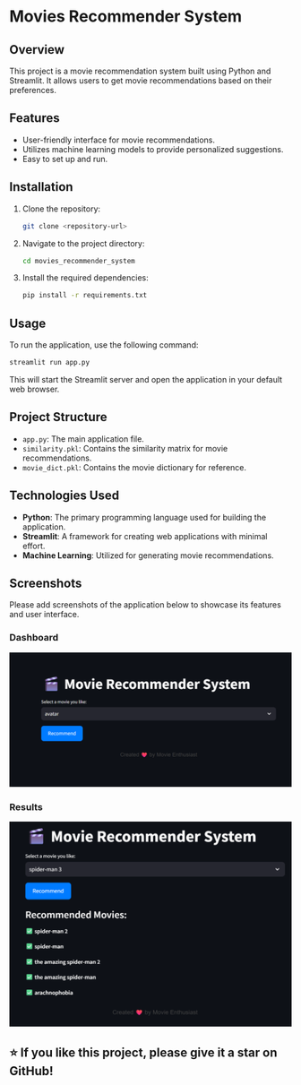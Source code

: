 # Movies Recommender System

## Overview
This project is a movie recommendation system built using Python and Streamlit. It allows users to get movie recommendations based on their preferences.

## Features
- User-friendly interface for movie recommendations.
- Utilizes machine learning models to provide personalized suggestions.
- Easy to set up and run.

## Installation
1. Clone the repository:
   ```bash
   git clone <repository-url>
   ```
2. Navigate to the project directory:
   ```bash
   cd movies_recommender_system
   ```
3. Install the required dependencies:
   ```bash
   pip install -r requirements.txt
   ```

## Usage
To run the application, use the following command:
```bash
streamlit run app.py
```
This will start the Streamlit server and open the application in your default web browser.

## Project Structure
- `app.py`: The main application file.
- `similarity.pkl`: Contains the similarity matrix for movie recommendations.
- `movie_dict.pkl`: Contains the movie dictionary for reference.


## Technologies Used
- **Python**: The primary programming language used for building the application.
- **Streamlit**: A framework for creating web applications with minimal effort.
- **Machine Learning**: Utilized for generating movie recommendations.

## Screenshots
Please add screenshots of the application below to showcase its features and user interface.
### Dashboard
![Dashboard Screenshot](dashboard.png)

### Results
![Results Screenshot](result.png)


## ⭐️ If you like this project, please give it a star on GitHub! 
